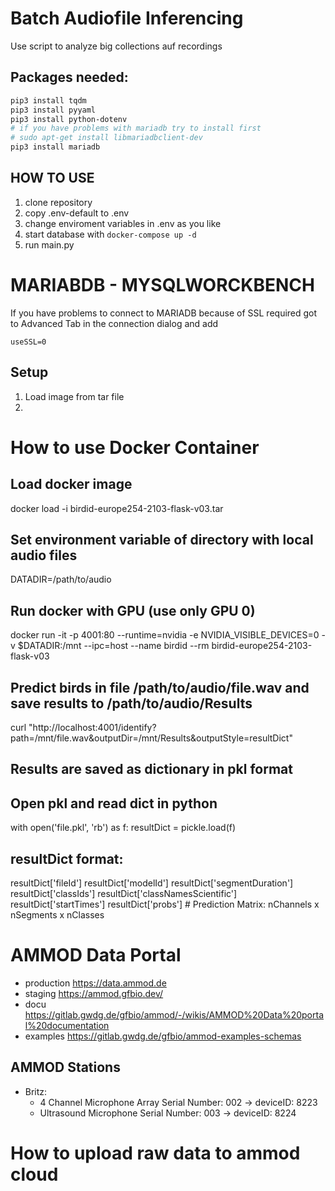 # Batch Audiofile Inferencing
Use script to analyze big collections auf recordings

## Packages needed:
```bash
pip3 install tqdm
pip3 install pyyaml
pip3 install python-dotenv
# if you have problems with mariadb try to install first
# sudo apt-get install libmariadbclient-dev
pip3 install mariadb

```


## HOW TO USE
1. clone repository
2. copy .env-default to .env
3. change enviroment variables in .env as you like
4. start database with `docker-compose up -d`
5. run main.py

   
# MARIABDB - MYSQLWORCKBENCH
If you have problems to connect to MARIADB because of SSL required 
got to Advanced Tab in the connection dialog and add
```
useSSL=0
```

## Setup
1. Load image from tar file 
2. 

# How to use Docker Container
## Load docker image
docker load -i birdid-europe254-2103-flask-v03.tar

## Set environment variable of directory with local audio files
DATADIR=/path/to/audio

## Run docker with GPU (use only GPU 0)
docker run -it -p 4001:80 --runtime=nvidia -e NVIDIA_VISIBLE_DEVICES=0 -v $DATADIR:/mnt --ipc=host --name birdid --rm birdid-europe254-2103-flask-v03


## Predict birds in file /path/to/audio/file.wav and save results to /path/to/audio/Results
curl "http://localhost:4001/identify?path=/mnt/file.wav&outputDir=/mnt/Results&outputStyle=resultDict"

## Results are saved as dictionary in pkl format
## Open pkl and read dict in python
with open('file.pkl', 'rb') as f:
    resultDict = pickle.load(f)
    
## resultDict format:
resultDict['fileId']
resultDict['modelId']
resultDict['segmentDuration']
resultDict['classIds']
resultDict['classNamesScientific']
resultDict['startTimes']
resultDict['probs']     # Prediction Matrix: nChannels x nSegments x nClasses

# AMMOD Data Portal
* production https://data.ammod.de
* staging https://ammod.gfbio.dev/
* docu https://gitlab.gwdg.de/gfbio/ammod/-/wikis/AMMOD%20Data%20portal%20documentation
* examples https://gitlab.gwdg.de/gfbio/ammod-examples-schemas

## AMMOD Stations
* Britz:
  * 4 Channel Microphone Array Serial Number: 002 -> deviceID: 8223
  * Ultrasound Microphone Serial Number: 003 -> deviceID: 8224


# How to upload raw data to ammod cloud
```bash

```